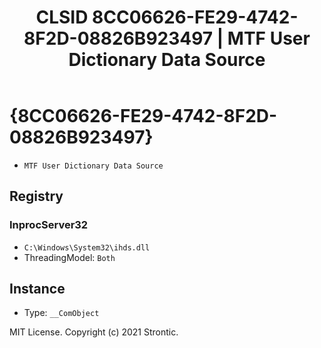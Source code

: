 ﻿---
title: "CLSID 8CC06626-FE29-4742-8F2D-08826B923497 | MTF User Dictionary Data Source"
excerpt: What is COM-Object CLSID 8CC06626-FE29-4742-8F2D-08826B923497?
---

# {8CC06626-FE29-4742-8F2D-08826B923497}

* `MTF User Dictionary Data Source`

## Registry


### InprocServer32

* `C:\Windows\System32\ihds.dll`
* ThreadingModel: `Both`

## Instance

* Type: `__ComObject`

MIT License. Copyright (c) 2021 Strontic.


